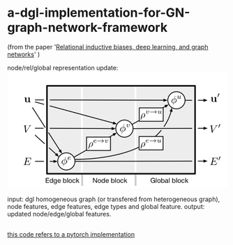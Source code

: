# a-dgl-implementation-for-GN-graph-network-framework
(from the paper '[Relational inductive biases, deep learning, and graph networks](https://arxiv.org/pdf/1806.01261.pdf)' )

node/rel/global representation update:
<img src="GN.png" alt="Alt text" title="GN framework">


input:  dgl homogeneous graph (or transfered from heterogeneous graph), node features, edge features, edge types and global feature.
output: updated node/edge/global features.

##
[this code refers to a pytorch implementation](https://github.com/TQCAI/graph_nets_pytorch) 
